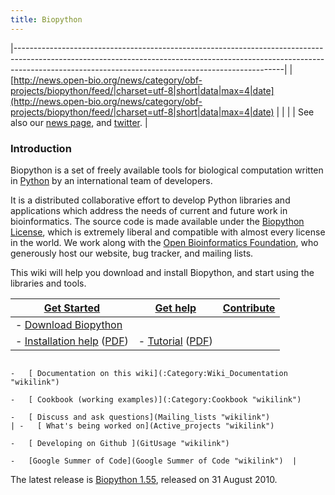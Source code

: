 ```yaml
---
title: Biopython
---
```


|-------------------------------------------------------------------------------------------------------------------------------------------------------------------------------------------------------------------------------|
| <rss>[http://news.open-bio.org/news/category/obf-projects/biopython/feed/|charset=utf-8|short|data|max=4|date](http://news.open-bio.org/news/category/obf-projects/biopython/feed/|charset=utf-8|short|data|max=4|date)</rss> |
|                                                                                                                                                                                                                               |
| See also our [news page](News "wikilink"), and [twitter](http://twitter.com/biopython).                                                                                                                                       |

### Introduction

Biopython is a set of freely available tools for biological computation
written in [Python](http://www.python.org) by an international team of
developers.

It is a distributed collaborative effort to develop Python libraries and
applications which address the needs of current and future work in
bioinformatics. The source code is made available under the [Biopython
License](http://www.biopython.org/DIST/LICENSE), which is extremely
liberal and compatible with almost every license in the world. We work
along with the [Open Bioinformatics Foundation](http://open-bio.org),
who generously host our website, bug tracker, and mailing lists.

This wiki will help you download and install Biopython, and start using
the libraries and tools.

| [Get Started](Getting_Started "wikilink")                                                                                                          | [ Get help](Documentation "wikilink")                                                                                               | [ Contribute](Contributing "wikilink")                        |
|----------------------------------------------------------------------------------------------------------------------------------------------------|-------------------------------------------------------------------------------------------------------------------------------------|---------------------------------------------------------------|
| -   [ Download Biopython](Download "wikilink")                                                                                                     
 -   [Installation help](http://biopython.org/DIST/docs/install/Installation.html) ([PDF](http://biopython.org/DIST/docs/install/Installation.pdf))  | -   [Tutorial](http://biopython.org/DIST/docs/tutorial/Tutorial.html) ([PDF](http://biopython.org/DIST/docs/tutorial/Tutorial.pdf)) 
                                                                                                                                                      -   [ Documentation on this wiki](:Category:Wiki_Documentation "wikilink")                                                           
                                                                                                                                                      -   [ Cookbook (working examples)](:Category:Cookbook "wikilink")                                                                    
                                                                                                                                                      -   [ Discuss and ask questions](Mailing_lists "wikilink")                                                                           | -   [ What's being worked on](Active_projects "wikilink")     
                                                                                                                                                                                                                                                                                            -   [ Developing on Github ](GitUsage "wikilink")              
                                                                                                                                                                                                                                                                                            -   [Google Summer of Code](Google Summer of Code "wikilink")  |

The latest release is [Biopython 1.55](Download "wikilink"), released on
31 August 2010.

